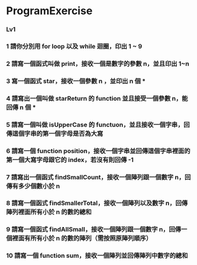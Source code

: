 # ProgramExercise
### Lv1
### 1 請你分別用 for loop 以及 while 迴圈，印出 1 ~ 9
### 2 請寫一個函式叫做 print，接收一個是數字的參數 n，並且印出 1~n
### 3 寫一個函式 star，接收一個參數 n ，並印出 n 個 *
### 4 請寫出一個叫做 starReturn 的 function 並且接受一個參數 n，能回傳 n 個 *
### 5 請寫一個叫做 isUpperCase 的 functuon，並且接收一個字串，回傳這個字串的第一個字母是否為大寫
### 6 請寫一個 function position，接收一個字串並回傳這個字串裡面的第一個大寫字母跟它的 index，若沒有則回傳 -1
### 7 請寫出一個函式 findSmallCount，接收一個陣列跟一個數字 n，回傳有多少個數小於 n
### 8 請寫一個函式 findSmallerTotal，接收一個陣列以及數字 n，回傳陣列裡面所有小於 n 的數的總和
### 9 請寫一個函式 findAllSmall，接收一個陣列跟一個數字 n，回傳一個裡面有所有小於 n 的數的陣列（需按照原陣列順序）
### 10 請寫一個 function sum，接收一個陣列並回傳陣列中數字的總和




